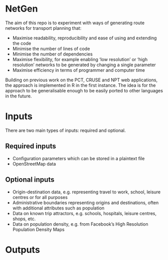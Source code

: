 # NetGen

The aim of this repo is to experiment with ways of generating route
networks for transport planning that:

- Maximise readability, reproducibility and ease of using and extending
  the code
- Minimise the number of lines of code
- Minimise the number of dependencies
- Maximise flexibility, for example enabling ‘low resolution’ or ‘high
  resolution’ networks to be generated by changing a single parameter
- Maximise efficiency in terms of programmer and computer time

Building on previous work on the PCT, CRUSE and NPT web applications,
the approach is implemented in R in the first instance. The idea is for
the approach to be generalisable enough to be easily ported to other
languages in the future.

# Inputs

There are two main types of inputs: required and optional.

## Required inputs

- Configuration parameters which can be stored in a plaintext file
- OpenStreetMap data

## Optional inputs

- Origin-destination data, e.g. representing travel to work, school,
  leisure centres or for all purposes
- Administrative boundaries representing origins and destinations, often
  with additional attributes such as population
- Data on known trip attractors, e.g. schools, hospitals, leisure
  centres, shops, etc.
- Data on population density, e.g. from Facebook’s High Resolution
  Population Density Maps

# Outputs
